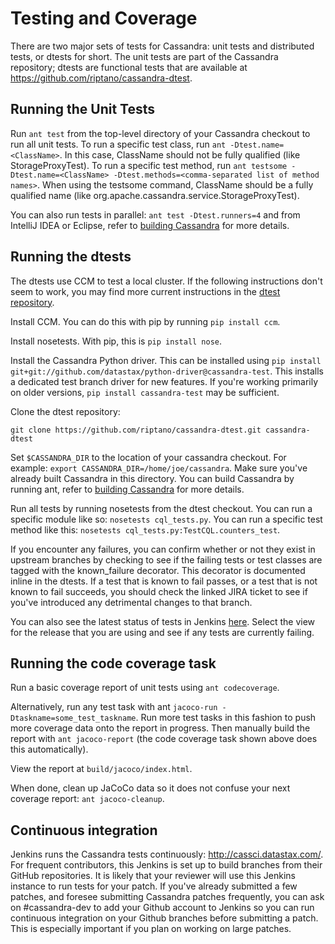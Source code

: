 #  Testing and Coverage

There are two major sets of tests for Cassandra: unit tests and distributed tests, or dtests for short. The unit tests are part of the Cassandra repository; dtests are functional tests that are available at https://github.com/riptano/cassandra-dtest.

##  Running the Unit Tests

Run `ant test` from the top-level directory of your Cassandra checkout to run all unit tests. To run a specific test class, run `ant -Dtest.name=<ClassName>`. In this case, ClassName should not be fully qualified (like StorageProxyTest). To run a specific test method, run `ant testsome -Dtest.name=<ClassName> -Dtest.methods=<comma-separated list of method names>`. When using the testsome command, ClassName should be a fully qualified name (like org.apache.cassandra.service.StorageProxyTest).

You can also run tests in parallel: `ant test -Dtest.runners=4` and from IntelliJ IDEA or Eclipse, refer to [building Cassandra](building.md) for more details.

##  Running the dtests

The dtests use CCM to test a local cluster. If the following instructions don't seem to work, you may find more current instructions in the [dtest repository](https://github.com/riptano/cassandra-dtest).

Install CCM. You can do this with pip by running `pip install ccm`.

Install nosetests. With pip, this is `pip install nose`.

Install the Cassandra Python driver. This can be installed using `pip install git+git://github.com/datastax/python-driver@cassandra-test`. This installs a dedicated test branch driver for new features. If you're working primarily on older versions, `pip install cassandra-test` may be sufficient.

Clone the dtest repository:

```git clone https://github.com/riptano/cassandra-dtest.git cassandra-dtest```

Set `$CASSANDRA_DIR` to the location of your cassandra checkout. For example: `export CASSANDRA_DIR=/home/joe/cassandra`. Make sure you've already built Cassandra in this directory. You can build Cassandra by running ant, refer to [building Cassandra](building.md) for more details.

Run all tests by running nosetests from the dtest checkout. You can run a specific module like so: `nosetests cql_tests.py`. You can run a specific test method like this: `nosetests cql_tests.py:TestCQL.counters_test`.

If you encounter any failures, you can confirm whether or not they exist in upstream branches by checking to see if the failing tests or test classes are tagged with the known_failure decorator. This decorator is documented inline in the dtests. If a test that is known to fail passes, or a test that is not known to fail succeeds, you should check the linked JIRA ticket to see if you've introduced any detrimental changes to that branch. 

You can also see the latest status of tests in Jenkins [here](http://cassci.datastax.com/). Select the view for the release that you are using and see if any tests are currently failing.

## Running the code coverage task

Run a basic coverage report of unit tests using `ant codecoverage`.

Alternatively, run any test task with ant `jacoco-run -Dtaskname=some_test_taskname`. Run more test tasks in this fashion to push more coverage data onto the report in progress. Then manually build the report with `ant jacoco-report` (the code coverage task shown above does this automatically).

View the report at `build/jacoco/index.html`.

When done, clean up JaCoCo data so it does not confuse your next coverage report: `ant jacoco-cleanup`.

##  Continuous integration

Jenkins runs the Cassandra tests continuously: http://cassci.datastax.com/. For frequent contributors, this Jenkins is set up to build branches from their GitHub repositories. It is likely that your reviewer will use this Jenkins instance to run tests for your patch. If you've already submitted a few patches, and foresee submitting Cassandra patches frequently, you can ask on #cassandra-dev to add your Github account to Jenkins so you can run continuous integration on your Github branches before submitting a patch. This is especially important if you plan on working on large patches.